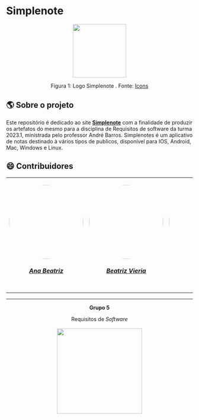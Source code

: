 # Simplenote

<div align="center">
    <img src="https://cdn.icon-icons.com/icons2/1381/PNG/512/simplenote_94731.png" style="width:15vw"/>
    <p> Figura 1: Logo Simplenote . Fonte: <a href="https://icon-icons.com/pt/">Icons</a></p> 
</div>

<!-- ABOUT THE PROJECT -->
## :earth_americas: Sobre o projeto
   Este repositório é dedicado ao site [**Simplenote**](https://app.simplenote.com/) com a finalidade de produzir os artefatos do mesmo para a disciplina de Requisitos de software da turma 2023.1, ministrada pelo professor André Barros. Simplenotes é um aplicativo de notas destinado à vários tipos de publicos, disponível para IOS, Android, Mac, Windows e Linux.


## :smile: Contribuidores

<center>
<table style="margin-left: auto; margin-right: auto;">
    <tr>
        <td align="center">
            <a href="https://github.com/ananorberto">
                <img style="border-radius: 50%;" src="https://github.com/ananorberto.png" width="200px;"/>
                <h5 class="text-center">Ana Beatriz</h5>
            </a>
        </td>
        <td align="center">
            <a href="https://github.com/Beatrizvn">
                <img style="border-radius: 50%;" src="https://github.com/Beatrizvn.png" width="200px;"/>
                <h5 class="text-center">Beatriz Vieria</h5>
            </a>
        </td>
        <td align="center">
            <a href="https://github.com/ian-dcg">
                <img style="border-radius: 50%;" src="https://github.com/ian-dcg.png" width="235px;"/>
                <h5 class="text-center">Ian da Costa</h5>
            </a>
        </td>
        <td align="center">
            <a href="https://github.com/bot-do-jao">
                <img style="border-radius: 50%;" src="https://github.com/bot-do-jao.png" width="235px;"/>
                <h5 class="text-center">João Pedro</h5>
            </a>
        </td>
        <td align="center">
            <a href="https://github.com/kaua-pt">
                <img style="border-radius: 50%;" src="https://github.com/kaua-pt.png" width="220px;"/>
                <h5 class="text-center">Kauã Vinícius ✠ </h5>
            </a>
        </td>
        <td align="center">
            <a href="https://github.com/leonardogonmac">
                <img style="border-radius: 50%;" src="https://github.com/leonardogonmac.png" width="190px;"/>
                <h5 class="text-center">Leonardo Gonçalves</h5>
            </a>
        </td>
         <td align="center">
            <a href="https://github.com/Mylena-angelica">
                <img style="border-radius: 50%;" src="https://github.com/Mylena-angelica.png" width="200px;"/>
                <h5 class="text-center">Mylena Angelica</h5>
            </a>
        </td>
</table>
    
<hr/>
<p align="center"><b>Grupo 5</b></p>
<p align="center">Requisitos de <i>Software</i><br /><br />
<a href="https://fga.unb.br" target="_blank"><img width="230"src="https://4.bp.blogspot.com/-0aa6fAFnSnA/VzICtBQgciI/AAAAAAAARn4/SxVsQPFNeE0fxkCPVgMWbhd5qIEAYCMbwCLcB/s1600/unb-gama.png"></a>
</p>
